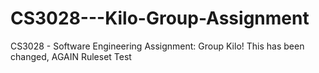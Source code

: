 # CS3028---Kilo-Group-Assignment
CS3028 - Software Engineering Assignment: Group Kilo! This has been changed, AGAIN
Ruleset Test
